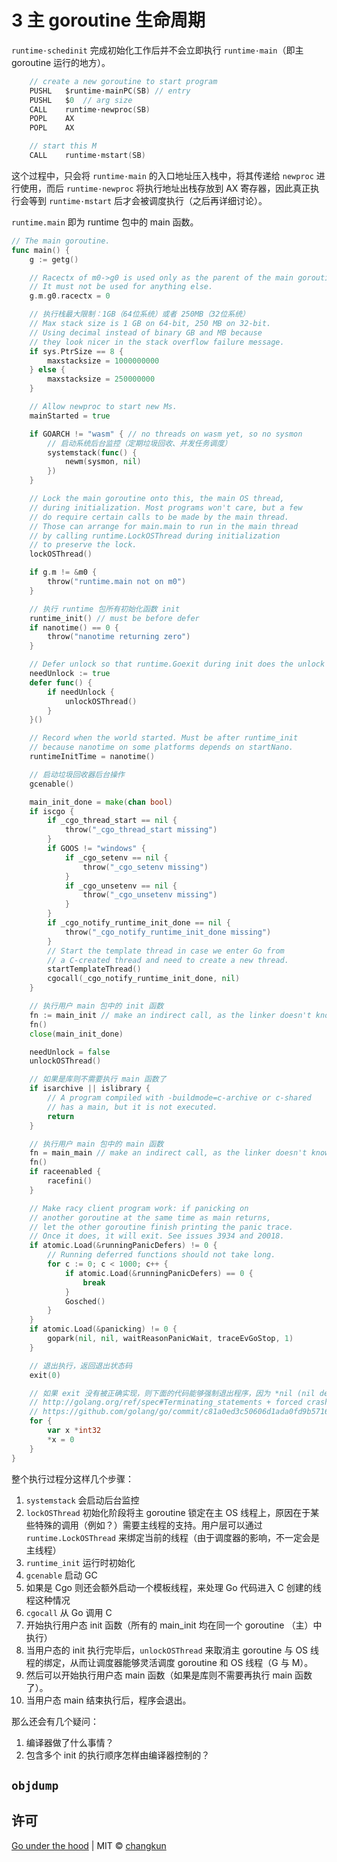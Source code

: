 # 3 主 goroutine 生命周期

`runtime·schedinit` 完成初始化工作后并不会立即执行 `runtime·main`（即主 goroutine 运行的地方）。

```c
	// create a new goroutine to start program
	PUSHL	$runtime·mainPC(SB)	// entry
	PUSHL	$0	// arg size
	CALL	runtime·newproc(SB)
	POPL	AX
	POPL	AX

	// start this M
	CALL	runtime·mstart(SB)
```

这个过程中，只会将 `runtime·main` 的入口地址压入栈中，将其传递给 `newproc` 进行使用，而后 `runtime·newproc` 将执行地址出栈存放到 AX 寄存器，因此真正执行会等到 `runtime·mstart` 后才会被调度执行（之后再详细讨论）。

`runtime.main` 即为 runtime 包中的 main 函数。

```go
// The main goroutine.
func main() {
	g := getg()

	// Racectx of m0->g0 is used only as the parent of the main goroutine.
	// It must not be used for anything else.
	g.m.g0.racectx = 0

	// 执行栈最大限制：1GB（64位系统）或者 250MB（32位系统）
	// Max stack size is 1 GB on 64-bit, 250 MB on 32-bit.
	// Using decimal instead of binary GB and MB because
	// they look nicer in the stack overflow failure message.
	if sys.PtrSize == 8 {
		maxstacksize = 1000000000
	} else {
		maxstacksize = 250000000
	}

	// Allow newproc to start new Ms.
	mainStarted = true

	if GOARCH != "wasm" { // no threads on wasm yet, so no sysmon
		// 启动系统后台监控（定期垃圾回收、并发任务调度）
		systemstack(func() {
			newm(sysmon, nil)
		})
	}

	// Lock the main goroutine onto this, the main OS thread,
	// during initialization. Most programs won't care, but a few
	// do require certain calls to be made by the main thread.
	// Those can arrange for main.main to run in the main thread
	// by calling runtime.LockOSThread during initialization
	// to preserve the lock.
	lockOSThread()

	if g.m != &m0 {
		throw("runtime.main not on m0")
	}

	// 执行 runtime 包所有初始化函数 init
	runtime_init() // must be before defer
	if nanotime() == 0 {
		throw("nanotime returning zero")
	}

	// Defer unlock so that runtime.Goexit during init does the unlock too.
	needUnlock := true
	defer func() {
		if needUnlock {
			unlockOSThread()
		}
	}()

	// Record when the world started. Must be after runtime_init
	// because nanotime on some platforms depends on startNano.
	runtimeInitTime = nanotime()

	// 启动垃圾回收器后台操作
	gcenable()

	main_init_done = make(chan bool)
	if iscgo {
		if _cgo_thread_start == nil {
			throw("_cgo_thread_start missing")
		}
		if GOOS != "windows" {
			if _cgo_setenv == nil {
				throw("_cgo_setenv missing")
			}
			if _cgo_unsetenv == nil {
				throw("_cgo_unsetenv missing")
			}
		}
		if _cgo_notify_runtime_init_done == nil {
			throw("_cgo_notify_runtime_init_done missing")
		}
		// Start the template thread in case we enter Go from
		// a C-created thread and need to create a new thread.
		startTemplateThread()
		cgocall(_cgo_notify_runtime_init_done, nil)
	}

	// 执行用户 main 包中的 init 函数
	fn := main_init // make an indirect call, as the linker doesn't know the address of the main package when laying down the runtime
	fn()
	close(main_init_done)

	needUnlock = false
	unlockOSThread()

	// 如果是库则不需要执行 main 函数了
	if isarchive || islibrary {
		// A program compiled with -buildmode=c-archive or c-shared
		// has a main, but it is not executed.
		return
	}

	// 执行用户 main 包中的 main 函数
	fn = main_main // make an indirect call, as the linker doesn't know the address of the main package when laying down the runtime
	fn()
	if raceenabled {
		racefini()
	}

	// Make racy client program work: if panicking on
	// another goroutine at the same time as main returns,
	// let the other goroutine finish printing the panic trace.
	// Once it does, it will exit. See issues 3934 and 20018.
	if atomic.Load(&runningPanicDefers) != 0 {
		// Running deferred functions should not take long.
		for c := 0; c < 1000; c++ {
			if atomic.Load(&runningPanicDefers) == 0 {
				break
			}
			Gosched()
		}
	}
	if atomic.Load(&panicking) != 0 {
		gopark(nil, nil, waitReasonPanicWait, traceEvGoStop, 1)
	}

	// 退出执行，返回退出状态码
	exit(0)

	// 如果 exit 没有被正确实现，则下面的代码能够强制退出程序，因为 *nil (nil deref) 会崩溃。
	// http://golang.org/ref/spec#Terminating_statements + forced crashed (nil deref) if exit isn't implemented properly.
	// https://github.com/golang/go/commit/c81a0ed3c50606d1ada0fd9b571611b3687c90e1
	for {
		var x *int32
		*x = 0
	}
}
```

整个执行过程分这样几个步骤：

1. `systemstack` 会启动后台监控
2. `lockOSThread` 初始化阶段将主 goroutine 锁定在主 OS 线程上，原因在于某些特殊的调用（例如？）需要主线程的支持。用户层可以通过 `runtime.LockOSThread` 来绑定当前的线程（由于调度器的影响，不一定会是主线程）
3. `runtime_init` 运行时初始化
4. `gcenable` 启动 GC
5. 如果是 Cgo 则还会额外启动一个模板线程，来处理 Go 代码进入 C 创建的线程这种情况
6. `cgocall` 从 Go 调用 C
7. 开始执行用户态 init 函数（所有的 main_init 均在同一个 goroutine （主）中执行）
8. 当用户态的 init 执行完毕后，`unlockOSThread` 来取消主 goroutine 与 OS 线程的绑定，从而让调度器能够灵活调度 goroutine 和 OS 线程（G 与 M）。
9. 然后可以开始执行用户态 main 函数（如果是库则不需要再执行 main 函数了）。
10. 当用户态 main 结束执行后，程序会退出。

那么还会有几个疑问：

1. 编译器做了什么事情？
2. 包含多个 init 的执行顺序怎样由编译器控制的？

## `objdump`

## 许可

[Go under the hood](https://github.com/changkun/go-under-the-hood) | MIT &copy; [changkun](https://changkun.de)